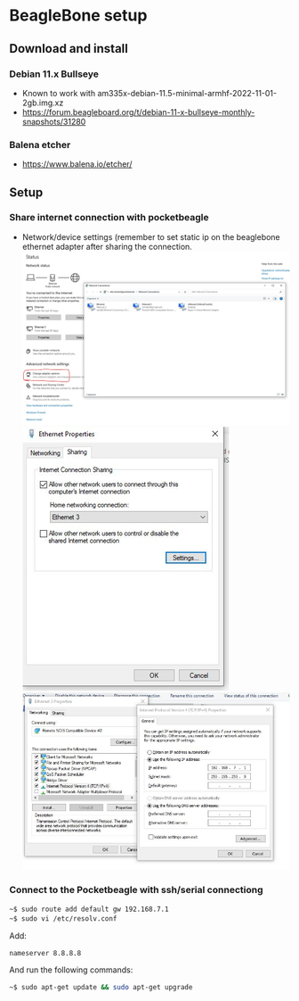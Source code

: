 # BeagleBone setup
## Download and install 
### Debian 11.x Bullseye
* Known to work with am335x-debian-11.5-minimal-armhf-2022-11-01-2gb.img.xz
* https://forum.beagleboard.org/t/debian-11-x-bullseye-monthly-snapshots/31280

### Balena etcher 
* https://www.balena.io/etcher/

## Setup
### Share internet connection with pocketbeagle
- Network/device settings (remember to set static ip on the beaglebone ethernet adapter after sharing the connection.   
![Change adapter options](_images/change_adapter_options.JPG "Change adapter options")  
![adv_settings_sharing](_images/adv_settings_sharing.JPG "Advanced settings sharing")  
![Set manual IP](_images/set_manual_ip.JPG "Set manual IP")  

### Connect to the Pocketbeagle with ssh/serial connectiong

```bash command-line
~$ sudo route add default gw 192.168.7.1
~$ sudo vi /etc/resolv.conf
```
Add:
```
nameserver 8.8.8.8
```
And run the following commands:
```bash command-line
~$ sudo apt-get update && sudo apt-get upgrade 
```
